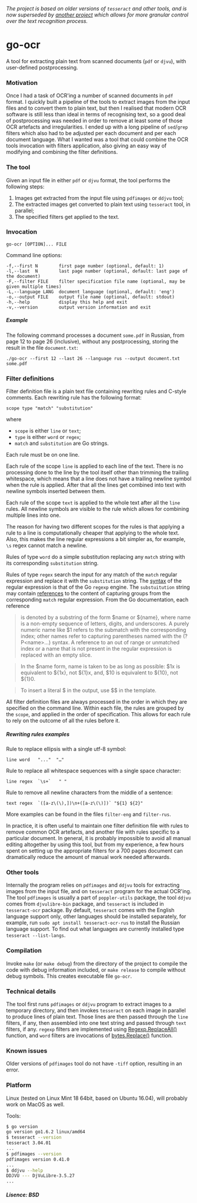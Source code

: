 _The project is based on older versions of `tesseract` and other tools, and is now superseded by 
[another project](https://github.com/maxim2266/OCR)
which allows for more granular control over the text recognition process._

# go-ocr
A tool for extracting plain text from scanned documents (`pdf` or `djvu`), with user-defined postprocessing.

### Motivation
Once I had a task of OCR'ing a number of scanned documents in `pdf` format. I quickly built a pipeline
of the tools to extract images from the input files and to convert them to plain text, but then I realised that
modern OCR
software is still less than ideal in terms of recognising text, so a good deal of postprocessing was needed
in order to remove at least some of those OCR artefacts and irregularities. I ended up with a long pipeline
of `sed`/`grep` filters which
also had to be adjusted per each document and per each document language. What I wanted was a tool that could
combine the OCR tools invocation with filters application, also giving an easy way of modifying and combining
the filter definitions.

### The tool
Given an input file in either `pdf` or `djvu` format, the tool performs the following steps:

1. Images get extracted from the input file using `pdfimages` or `ddjvu` tool;
2. The extracted images get converted to plain text using `tesseract` tool, in parallel;
3. The specified filters get applied to the text.

### Invocation
```go-ocr [OPTION]... FILE```

Command line options:
```
-f,--first N        first page number (optional, default: 1)
-l,--last  N        last page number (optional, default: last page of the document)
-F,--filter FILE    filter specification file name (optional, may be given multiple times)
-L,--language LANG  document language (optional, default: 'eng')
-o,--output FILE    output file name (optional, default: stdout)
-h,--help           display this help and exit
-v,--version        output version information and exit
```

##### Example
The following command processes a document `some.pdf` in Russian, from page 12 to page 26 (inclusive),
without any postprocessing, storing the result in the file `document.txt`:
```
./go-ocr --first 12 --last 26 --language rus --output document.txt some.pdf
```

### Filter definitions
Filter definition file is a plain text file containing rewriting rules and C-style comments.
Each rewriting rule has the following format:
```
scope type "match" "substitution"
```
where
- `scope` is either `line` or `text`;
- `type` is either `word` or `regex`;
- `match` and `substitution` are Go strings.

Each rule must be on one line.

Each rule of the scope `line` is applied to each line of the text. There is no
processing done to the line by the tool itself other than trimming the trailing whitespace, which means
that a line does not have a trailing newline symbol when the rule is applied. After that all the lines get
combined into text with newline symbols inserted between them.

Each rule of the scope `text` is applied to the whole text after all the `line` rules. All newline
symbols are visible to the rule which allows for combining multiple lines into one.

The reason for having two different scopes for the rules is that applying a rule to a line is computationally
cheaper that applying to the whole text. Also, this makes the line regular expressions a bit simpler as,
for example, `\s` regex cannot match a newline.

Rules of type `word` do a simple substitution replacing any `match` string with its corresponding
`substitution` string.

Rules of type `regex` search the input for any match of the `match` regular expression and replace
it with the `substitution` string. The [syntax](https://golang.org/pkg/regexp/syntax/) of the regular
expression is that of the Go `regexp` engine. The `substuitution` string may contain
[references](https://golang.org/pkg/regexp/#Regexp.Expand) to the content of capturing groups
from the corresponding `match` regular expression. From the Go documentation, each reference

> is denoted by a substring of the form $name or ${name}, where name is a non-empty sequence of letters, digits, and underscores. A purely numeric name like $1 refers to the submatch with the corresponding index; other names refer to capturing parentheses named with the (?P\<name\>...) syntax. A reference to an out of range or unmatched index or a name that is not present in the regular expression is replaced with an empty slice.

> In the $name form, name is taken to be as long as possible: $1x is equivalent to ${1x}, not ${1}x, and, $10 is equivalent to ${10}, not ${1}0.

> To insert a literal $ in the output, use $$ in the template.

All filter definition files are always processed in the order in which they are specified on the command line.
Within each file, the rules are grouped by the `scope`, and applied in the order of specification. This
allows for each rule to rely on the outcome of all the rules before it.

##### Rewriting rules examples
Rule to replace ellipsis with a single utf-8 symbol:
```
line word	"..."  "…"
```
Rule to replace all whitespace sequences with a single space character:
```
line regex	`\s+`	" "
```
Rule to remove all newline characters from the middle of a sentence:
```
text regex	`([a-z\(\),])\n+([a-z\(\)])` "${1} ${2}"
```

More examples can be found in the files `filter-eng` and `filter-rus`.

In practice, it is often useful to maintain
one filter definition file with rules to remove common OCR artefacts, and another file with rules
specific to a particular document. In general, it is probably impossible to avoid all manual editing
altogether by using this tool, but from my experience, a few hours spent on setting up the appropriate filters
for a 700 pages document can dramatically reduce the amount of manual work needed afterwards.

### Other tools
Internally the program relies on `pdfimages` and `ddjvu` tools for extracting images from the input file,
and on `tesseract` program for the actual OCR'ing. The tool `pdfimages` is usually a part of `poppler-utils`
package, the tool `ddjvu` comes from `djvulibre-bin` package, and `tesseract` is included in `tesseract-ocr`
package. By default, `tesseract` comes with the English language support only, other languages
should be installed separately, for example, run `sudo apt install tesseract-ocr-rus`
to install the Russian language support. To find out what languages are currently installed type
`tesseract --list-langs`.

### Compilation
Invoke `make` (or `make debug`) from the directory of the project to compile the code with debug
information included, or `make release` to compile without debug symbols. This creates executable file `go-ocr`.

### Technical details
The tool first runs `pdfimages` or `ddjvu` program to extract images to a temporary directory, and then invokes
`tesseract` on each image in parallel to produce lines of plain text. Those lines are then passed through
the `line` filters, if any, then assembled into one text string and passed through `text` filters, if any.
`regexp` filters are implemented using [Regexp.ReplaceAll()](https://golang.org/pkg/regexp/#Regexp.ReplaceAll)
function, and `word` filters are invocations of [bytes.Replace()](https://golang.org/pkg/bytes/#Replace) function.

### Known issues
Older versions of `pdfimages` tool do not have `-tiff` option, resulting in an error.

### Platform
Linux (tested on Linux Mint 18 64bit, based on Ubuntu 16.04), will probably work on MacOS as well.

Tools:
```bash
$ go version
go version go1.6.2 linux/amd64
$ tesseract --version
tesseract 3.04.01
...
$ pdfimages --version
pdfimages version 0.41.0
...
$ ddjvu --help
DDJVU --- DjVuLibre-3.5.27
...

```

##### Lisence: BSD
